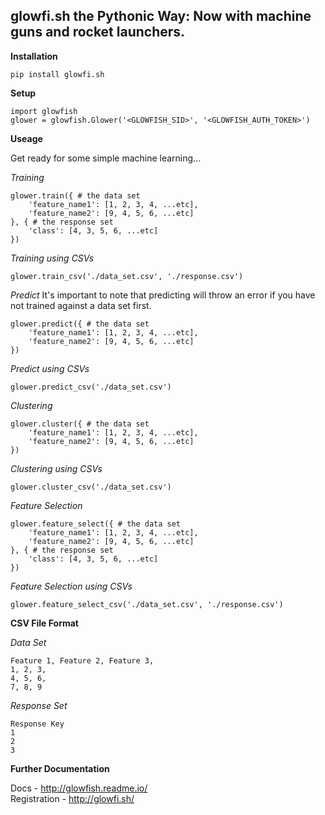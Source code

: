 
glowfi.sh the Pythonic Way: Now with machine guns and rocket launchers.
-----------

**Installation**

    pip install glowfi.sh

**Setup**

    import glowfish
    glower = glowfish.Glower('<GLOWFISH_SID>', '<GLOWFISH_AUTH_TOKEN>')

**Useage**

Get ready for some simple machine learning...

*Training*

    glower.train({ # the data set
	    'feature_name1': [1, 2, 3, 4, ...etc],
	    'feature_name2': [9, 4, 5, 6, ...etc]
    }, { # the response set
	    'class': [4, 3, 5, 6, ...etc]
    })

*Training using CSVs*

    glower.train_csv('./data_set.csv', './response.csv')

*Predict*
It's important to note that predicting will throw an error if you have not trained against a data set first.

    glower.predict({ # the data set
	    'feature_name1': [1, 2, 3, 4, ...etc],
	    'feature_name2': [9, 4, 5, 6, ...etc]
    })
    
*Predict using CSVs*

    glower.predict_csv('./data_set.csv')

*Clustering*

    glower.cluster({ # the data set
	    'feature_name1': [1, 2, 3, 4, ...etc],
	    'feature_name2': [9, 4, 5, 6, ...etc]
    })

*Clustering using CSVs*

    glower.cluster_csv('./data_set.csv')

*Feature Selection*

    glower.feature_select({ # the data set
	    'feature_name1': [1, 2, 3, 4, ...etc],
	    'feature_name2': [9, 4, 5, 6, ...etc]
    }, { # the response set
	    'class': [4, 3, 5, 6, ...etc]
    })
    
*Feature Selection using CSVs*

    glower.feature_select_csv('./data_set.csv', './response.csv')

**CSV File Format**

*Data Set*

    Feature 1, Feature 2, Feature 3,
    1, 2, 3,
    4, 5, 6,
    7, 8, 9

*Response Set*

    Response Key
    1
    2
    3

**Further Documentation**

Docs - http://glowfish.readme.io/  
Registration - http://glowfi.sh/
